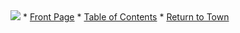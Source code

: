 <!DOCTYPE html>
<html>
<head>
  <title>the tilde.town wiki</title>
  <meta name="viewport" content="width=device-width">
  <meta charset="UTF-8">
  <link rel="stylesheet" href="/wiki/main.css">
</head>
<body>
<div id="container">
  <div id="topbar">
  <!-- nothing to see here yet -->
  </div>
  <div id="leftnav">
    <img class="logo" src="/wiki/logo.png" />
    <span class="li"><span class="lynxit">* </span><a href="/wiki">Front Page</a></span>
    <span class="li"><span class="lynxit">* </span><a href="/wiki/toc.html">Table of Contents</a></span>
    <span class="li"><span class="lynxit">* </span><a href="https://tilde.town/">Return to Town</a></span>
    <!-- <span class="li"><span class="lynxit">* </span><a href="">Recent Changes</a></span> -->
  </div>

  <div id="content">
